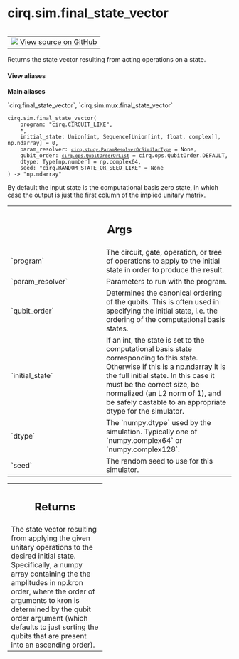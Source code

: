 <div itemscope itemtype="http://developers.google.com/ReferenceObject">
<meta itemprop="name" content="cirq.sim.final_state_vector" />
<meta itemprop="path" content="Stable" />
</div>

# cirq.sim.final_state_vector

<!-- Insert buttons and diff -->

<table class="tfo-notebook-buttons tfo-api" align="left">

<td>
  <a target="_blank" href="https://github.com/quantumlib/cirq/tree/master/cirq/sim/mux.py">
    <img src="https://www.tensorflow.org/images/GitHub-Mark-32px.png" />
    View source on GitHub
  </a>
</td>
</table>



Returns the state vector resulting from acting operations on a state.

<section class="expandable">
  <h4 class="showalways">View aliases</h4>
  <p>
<b>Main aliases</b>
<p>`cirq.final_state_vector`, `cirq.sim.mux.final_state_vector`</p>
</p>
</section>

<pre class="devsite-click-to-copy prettyprint lang-py tfo-signature-link">
<code>cirq.sim.final_state_vector(
    program: "cirq.CIRCUIT_LIKE",
    *,
    initial_state: Union[int, Sequence[Union[int, float, complex]], np.ndarray] = 0,
    param_resolver: <a href="../../cirq/study/ParamResolverOrSimilarType.md"><code>cirq.study.ParamResolverOrSimilarType</code></a> = None,
    qubit_order: <a href="../../cirq/ops/QubitOrderOrList.md"><code>cirq.ops.QubitOrderOrList</code></a> = cirq.ops.QubitOrder.DEFAULT,
    dtype: Type[np.number] = np.complex64,
    seed: "cirq.RANDOM_STATE_OR_SEED_LIKE" = None
) -> "np.ndarray"
</code></pre>



<!-- Placeholder for "Used in" -->

By default the input state is the computational basis zero state, in which
case the output is just the first column of the implied unitary matrix.

<!-- Tabular view -->
 <table class="responsive fixed orange">
<colgroup><col width="214px"><col></colgroup>
<tr><th colspan="2"><h2 class="add-link">Args</h2></th></tr>

<tr>
<td>
`program`
</td>
<td>
The circuit, gate, operation, or tree of operations
to apply to the initial state in order to produce the result.
</td>
</tr><tr>
<td>
`param_resolver`
</td>
<td>
Parameters to run with the program.
</td>
</tr><tr>
<td>
`qubit_order`
</td>
<td>
Determines the canonical ordering of the qubits. This
is often used in specifying the initial state, i.e. the
ordering of the computational basis states.
</td>
</tr><tr>
<td>
`initial_state`
</td>
<td>
If an int, the state is set to the computational
basis state corresponding to this state. Otherwise  if this
is a np.ndarray it is the full initial state. In this case it
must be the correct size, be normalized (an L2 norm of 1), and
be safely castable to an appropriate dtype for the simulator.
</td>
</tr><tr>
<td>
`dtype`
</td>
<td>
The `numpy.dtype` used by the simulation. Typically one of
`numpy.complex64` or `numpy.complex128`.
</td>
</tr><tr>
<td>
`seed`
</td>
<td>
The random seed to use for this simulator.
</td>
</tr>
</table>



<!-- Tabular view -->
 <table class="responsive fixed orange">
<colgroup><col width="214px"><col></colgroup>
<tr><th colspan="2"><h2 class="add-link">Returns</h2></th></tr>
<tr class="alt">
<td colspan="2">
The state vector resulting from applying the given unitary operations to
the desired initial state. Specifically, a numpy array containing the
the amplitudes in np.kron order, where the order of arguments to kron
is determined by the qubit order argument (which defaults to just
sorting the qubits that are present into an ascending order).
</td>
</tr>

</table>

